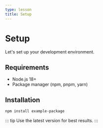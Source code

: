 ```yaml
---
type: lesson
title: Setup
---
```


# Setup

Let's set up your development environment.

## Requirements

- Node.js 18+
- Package manager (npm, pnpm, yarn)

## Installation

```bash
npm install example-package
```

::: tip
Use the latest version for best results.
:::
